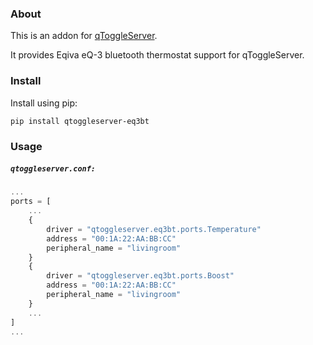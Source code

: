 ### About

This is an addon for [qToggleServer](https://github.com/qtoggle/qtoggleserver).

It provides Eqiva eQ-3 bluetooth thermostat support for qToggleServer.


### Install

Install using pip:

    pip install qtoggleserver-eq3bt


### Usage

##### `qtoggleserver.conf:`
``` javascript
...
ports = [
    ...
    {
        driver = "qtoggleserver.eq3bt.ports.Temperature"
        address = "00:1A:22:AA:BB:CC"
        peripheral_name = "livingroom"
    }
    {
        driver = "qtoggleserver.eq3bt.ports.Boost"
        address = "00:1A:22:AA:BB:CC"
        peripheral_name = "livingroom"
    }
    ...
]
...
```
